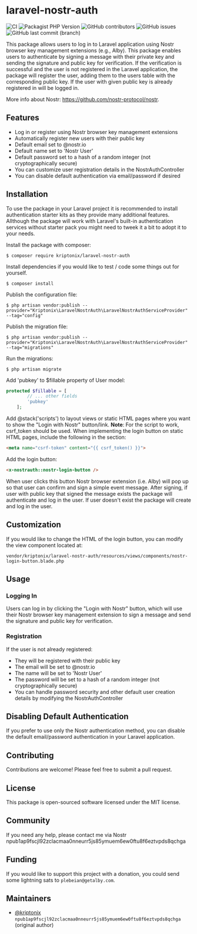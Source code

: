 # laravel-nostr-auth

![CI](https://github.com/kriptonix/laravel-nostr-auth/actions/workflows/ci.yml/badge.svg)
![Packagist PHP Version](https://img.shields.io/packagist/dependency-v/kriptonix/laravel-nostr-auth/php)
![GitHub contributors](https://img.shields.io/github/contributors/kriptonix/laravel-nostr-auth)
![GitHub issues](https://img.shields.io/github/issues/kriptonix/laravel-nostr-auth)
![GitHub last commit (branch)](https://img.shields.io/github/last-commit/kriptonix/laravel-nostr-auth/main)

This package allows users to log in to Laravel application using Nostr browser key management extensions (e.g., Alby). This package enables users to authenticate by signing a message with their private key and sending the signature and public key for verification. If the verification is successful and the user is not registered in the Laravel application, the package will register the user, adding them to the users table with the corresponding public key. If the user with given public key is already registered in will be logged in.

More info about Nostr: https://github.com/nostr-protocol/nostr.

## Features
- Log in or register using Nostr browser key management extensions
- Automatically register new users with their public key
- Default email set to <pubkey>@nostr.io
- Default name set to 'Nostr User'
- Default password set to a hash of a random integer (not cryptographically secure)
- You can customize user registration details in the NostrAuthController
- You can disable default authentication via email/password if desired

## Installation

To use the package in your Laravel project it is recommended to install authentication starter kits as they provide many additional features. Allthough the package will work with Laravel's built-in authentication services without starter pack you might need to tweek it a bit to adopt it to your needs.

Install the package with composer:

```console
$ composer require kriptonix/laravel-nostr-auth
```

Install dependencies if you would like to test / code some things out for yourself. 

```console
$ composer install
```

Publish the configuration file:
```console
$ php artisan vendor:publish --provider="Kriptonix\LaravelNostrAuth\LaravelNostrAuthServiceProvider" --tag="config"
```

Publish the migration file:
```console
$ php artisan vendor:publish --provider="Kriptonix\LaravelNostrAuth\LaravelNostrAuthServiceProvider" --tag="migrations"
```

Run the migrations:
```console
$ php artisan migrate
```

Add 'pubkey' to $fillable property of User model:
```php
protected $fillable = [
        // ... other fields
        'pubkey'
    ];
```

Add @stack('scripts') to layout views or static HTML pages where you want to show the "Login with Nostr" button/link. **Note**: For the script to work, csrf_token should be used. When implementing the login button on static HTML pages, include the following in the <head> section:
```html
<meta name="csrf-token" content="{{ csrf_token() }}">
```

Add the login button:
```html
<x-nostrauth::nostr-login-button />
```
When user clicks this button Nostr browser extension (i.e. Alby) will pop up so that user can confirm and sign a simple event message. After signing, if user with public key that signed the message exists the package will authenticate and log in the user. If user doesn't exist the package will create and log in the user.

## Customization

If you would like to change the HTML of the login button, you can modify the view component located at:
```console
vendor/kriptonix/laravel-nostr-auth/resources/views/components/nostr-login-button.blade.php
```

## Usage

### Logging In
Users can log in by clicking the "Login with Nostr" button, which will use their Nostr browser key management extension to sign a message and send the signature and public key for verification.

### Registration
If the user is not already registered:
- They will be registered with their public key
- The email will be set to <pubkey>@nostr.io
- The name will be set to 'Nostr User'
- The password will be set to a hash of a random integer (not cryptographically secure)
- You can handle password security and other default user creation details by modifying the NostrAuthController

## Disabling Default Authentication
If you prefer to use only the Nostr authentication method, you can disable the default email/password authentication in your Laravel application.

## Contributing
Contributions are welcome! Please feel free to submit a pull request.

## License
This package is open-sourced software licensed under the MIT license.


## Community

If you need any help, please contact me via Nostr npub1ap9fscjl92zclacmaa0nneurr5js85ymuem6ew0ftu8f6eztvpds8qchga

## Funding

If you would like to support this project with a donation, you could send some lightning sats to `plebeian@getalby.com`. 

## Maintainers
 
* [@kriptonix](https://github.com/kriptonix)  `npub1ap9fscjl92zclacmaa0nneurr5js85ymuem6ew0ftu8f6eztvpds8qchga` (original author)